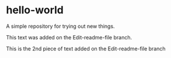 # hello-world
A simple repository for trying out new things. 

This text was added on the Edit-readme-file branch. 

This is the 2nd piece of text added on the Edit-readme-file branch
